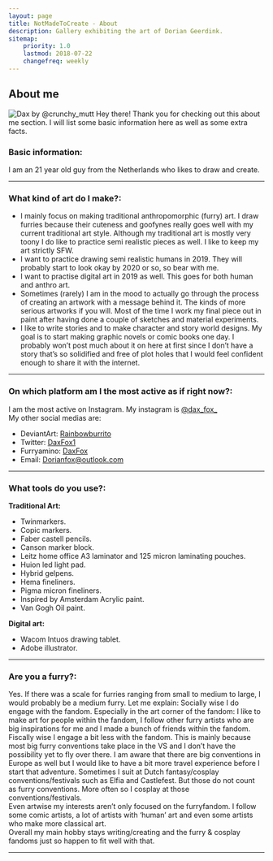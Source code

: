 ```yaml
---
layout: page
title: NotMadeToCreate - About
description: Gallery exhibiting the art of Dorian Geerdink.
sitemap:
    priority: 1.0
    lastmod: 2018-07-22
    changefreq: weekly
---
```

## About me

<span class="image left"><img src="https://farm8.staticflickr.com/7828/32638918418_3ec66b8a2d.jpg" alt="Dax by @crunchy_mutt"/></span>
Hey there! Thank you for checking out this about me section. I will list some basic information here as well as some extra facts. 

### Basic information: 
I am an 21 year old guy from the Netherlands who likes to draw and create.

<hr />

### What kind of art do I make?: 
<ul>
    <li>I mainly focus on making traditional anthropomorphic (furry) art. I draw furries because their cuteness and goofynes really goes well with my current traditional art style. Although my traditional art is mostly very toony I do like to practice semi realistic pieces as well. I like to keep my art strictly SFW.</li>
    <li>I want to practice drawing semi realistic humans in 2019. They will probably start to look okay by 2020 or so, so bear with me.</li>
    <li>I want to practise digital art in 2019 as well. This goes for both human and anthro art.</li>
    <li>Sometimes (rarely) I am in the mood to actually go through the process of creating an artwork with a message behind it. The kinds of more serious artworks if you will. Most of the time I work my final piece out in paint after having done a couple of sketches and material experiments.</li>
    <li>I like to write stories and to make character and story world designs. My goal is to start making graphic novels or comic books one day. I probably won’t post much about it on here at first since I don’t have a story that’s so solidified and free of plot holes that I would feel confident enough to share it with the internet.</li>
</ul>

<hr />

### On which platform am I the most active as if right now?:
I am the most active on Instagram. My instagram is <a href="https://www.instagram.com/dax_fox_/">@dax_fox_</a><br>
My other social medias are:
<ul>
    <li>DeviantArt: <a href="https://www.deviantart.com/rainbowburrito">Rainbowburrito</a></li>
    <li>Twitter: <a href="https://twitter.com/daxfox1">DaxFox1</a></li>
    <li>Furryamino: <a href="https://aminoapps.com/c/furry-amino/page/user/daxfox/ERqa_5k3u4fVwdBY6arl62QPm85rMPJ4ga">DaxFox</a></li>
    <li>Email: <a href="mailto:dorianfox@outlook.com">Dorianfox@outlook.com</a></li>
</ul>

<hr />

### What tools do you use?:
<b>Traditional Art:</b>
<ul>
	<li>Twinmarkers.</li>
	<li>Copic markers.</li>
	<li>Faber castell pencils. </li>
	<li>Canson marker block.</li>
	<li>Leitz home office A3 laminator and 125 micron laminating pouches.</li>
	<li>Huion led light pad.</li>
	<li>Hybrid gelpens.</li>
	<li>Hema fineliners.</li>
	<li>Pigma micron fineliners.</li>
	<li>Inspired by  Amsterdam Acrylic paint.</li>
	<li>Van Gogh Oil paint.</li>
</ul>

<b>Digital art:</b>
<ul>
	<li>Wacom Intuos drawing tablet.</li>
	<li>Adobe illustrator.</li>
</ul>

<hr />

### Are you a furry?:
<div class="box">
Yes. If there was a scale for furries ranging from small to medium to large, I would probably be a medium furry. Let me explain: 
Socially wise I do engage with the fandom. Especially in the art corner of the fandom: I like to make art for people within the fandom, I follow other furry artists who are big inspirations for me and I made a bunch of friends within the fandom.<br>
Fiscally wise I engage a bit less with the fandom. This is mainly because most big furry conventions take place in the VS and I don’t have the possibility yet to fly over there. I am aware that there are big conventions in Europe as well but I would like to have a bit more travel experience before I start that adventure. Sometimes I suit at Dutch fantasy/cosplay conventions/festivals such as Elfia and Castlefest. But those do not count as furry conventions. More often so I cosplay at those conventions/festivals.<br>
Even artwise my interests aren’t only focused on the furryfandom. I follow some comic artists, a lot of artists with ‘human’ art and even some artists who make more classical art.<br>
Overall my main hobby stays writing/creating and the furry & cosplay fandoms just so happen to fit well with that.
</div>

<hr />
